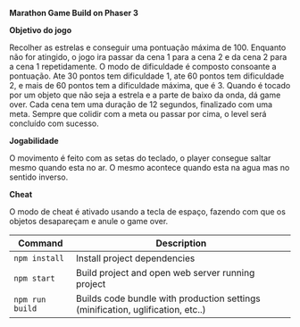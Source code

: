 **Marathon Game Build on Phaser 3**

**Objetivo do jogo**

Recolher as estrelas e conseguir uma pontuação máxima de 100. Enquanto não for atingido, o jogo ira passar da cena 1 para a cena 2 e da cena 2 para a cena 1 repetidamente.
O modo de dificuldade é composto consoante a pontuação. Ate 30 pontos tem dificuldade 1, ate 60 pontos tem dificuldade 2, e mais de 60 pontos tem a dificuldade máxima, que é 3.
Quando é tocado por um objeto que não seja a estrela e a parte de baixo da onda, dá game over.
Cada cena tem uma duração de 12 segundos, finalizado com uma meta. Sempre que colidir com a meta ou passar por cima, o level será concluído com sucesso.

**Jogabilidade**

O movimento é feito com as setas do teclado, o player consegue saltar
mesmo quando esta no ar. O mesmo acontece quando esta na agua mas no
sentido inverso.

**Cheat**

O modo de cheat é ativado usando a tecla de espaço, fazendo com que os objetos desapareçam e anule o game over.



| Command | Description |
|---------|-------------|
| `npm install` | Install project dependencies |
| `npm start` | Build project and open web server running project |
| `npm run build` | Builds code bundle with production settings (minification, uglification, etc..) |
